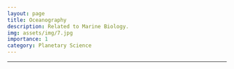 ```yaml
---
layout: page
title: Oceanography
description: Related to Marine Biology.
img: assets/img/7.jpg
importance: 1
category: Planetary Science
---
```


---